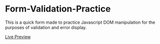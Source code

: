 # Form-Validation-Practice

This is a quick form made to practice Javascript DOM manipulation for the purposes of validation and error display.

[Live Preview](https://jalcyon.github.io/Form-Validation-Practice/)
